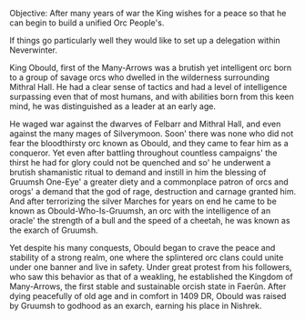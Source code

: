 Objective: After many years of war the King wishes for a peace so that he can begin to build a unified Orc People's.

If things go particularly well they would like to set up a delegation within Neverwinter.

King Obould, first of the Many-Arrows was a brutish yet intelligent orc born to a group of savage orcs who dwelled in the wilderness surrounding Mithral Hall. He had a clear sense of tactics and had a level of intelligence surpassing even that of most humans, and with abilities born from this keen mind, he was distinguished as a leader at an early age.

He waged war against the dwarves of Felbarr and Mithral Hall, and even against the many mages of Silverymoon. Soon' there was none who did not fear the bloodthirsty orc known as Obould, and they came to fear him as a conqueror. Yet even after battling throughout countless campaigns' the thirst he had for glory could not be quenched and so' he underwent a brutish shamanistic ritual to demand and instill in him the blessing of Gruumsh One-Eye' a greater diety and a commonplace patron of orcs and orogs' a demand that the god of rage, destruction and carnage granted him. And after terrorizing the silver Marches for years on end he came to be known as Obould-Who-Is-Gruumsh, an orc with the intelligence of an oracle' the strength of a bull and the speed of a cheetah, he was known as the exarch of Gruumsh.

Yet despite his many conquests, Obould began to crave the peace and stability of a strong realm, one where the splintered orc clans could unite under one banner and live in safety. Under great protest from his followers, who saw this behavior as that of a weakling, he established the Kingdom of Many-Arrows, the first stable and sustainable orcish state in Faerûn. After dying peacefully of old age and in comfort in 1409 DR, Obould was raised by Gruumsh to godhood as an exarch, earning his place in Nishrek.
